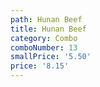 ```yaml
---
path: Hunan Beef
title: Hunan Beef
category: Combo
comboNumber: 13
smallPrice: '5.50'
price: '8.15'
---
```


